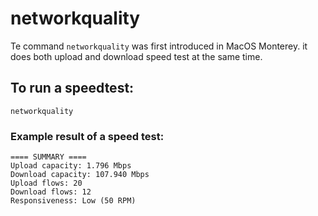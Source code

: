 # networkquality

Te command `networkquality` was first introduced in MacOS Monterey. it does both upload and download speed test at the same time.

## To run a speedtest:
```
networkquality
```

### Example result of a speed test:
```
==== SUMMARY ====                                                                                        
Upload capacity: 1.796 Mbps
Download capacity: 107.940 Mbps
Upload flows: 20
Download flows: 12
Responsiveness: Low (50 RPM)
```
